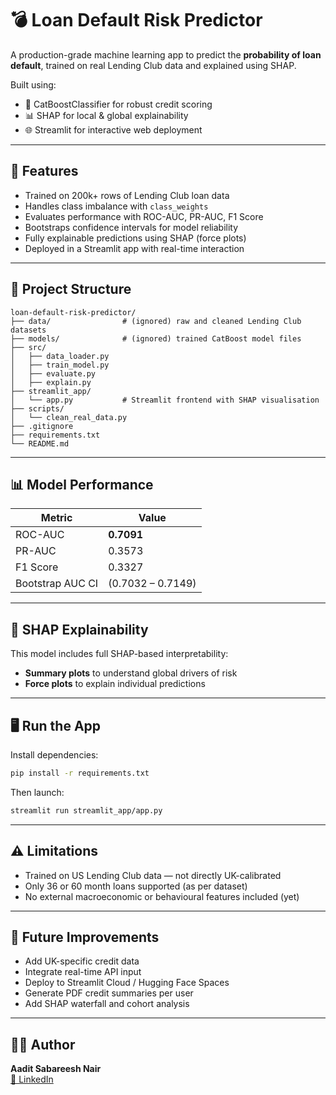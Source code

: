 # 💣 Loan Default Risk Predictor

A production-grade machine learning app to predict the **probability of loan default**, trained on real Lending Club data and explained using SHAP.

Built using:
- 🧠 CatBoostClassifier for robust credit scoring
- 📊 SHAP for local & global explainability
- 🌐 Streamlit for interactive web deployment

---

## 🚀 Features

- Trained on 200k+ rows of Lending Club loan data
- Handles class imbalance with `class_weights`
- Evaluates performance with ROC-AUC, PR-AUC, F1 Score
- Bootstraps confidence intervals for model reliability
- Fully explainable predictions using SHAP (force plots)
- Deployed in a Streamlit app with real-time interaction

---

## 📂 Project Structure

```
loan-default-risk-predictor/
├── data/                # (ignored) raw and cleaned Lending Club datasets
├── models/              # (ignored) trained CatBoost model files
├── src/
│   ├── data_loader.py
│   ├── train_model.py
│   ├── evaluate.py
│   ├── explain.py
├── streamlit_app/
│   └── app.py           # Streamlit frontend with SHAP visualisation
├── scripts/
│   └── clean_real_data.py
├── .gitignore
├── requirements.txt
└── README.md
```

---

## 📊 Model Performance

| Metric      | Value     |
|-------------|-----------|
| ROC-AUC     | **0.7091** |
| PR-AUC      | 0.3573    |
| F1 Score    | 0.3327    |
| Bootstrap AUC CI | (0.7032 – 0.7149) |

---

## 🧠 SHAP Explainability

This model includes full SHAP-based interpretability:

- **Summary plots** to understand global drivers of risk
- **Force plots** to explain individual predictions

---

## 🖥️ Run the App

Install dependencies:

```bash
pip install -r requirements.txt
```

Then launch:

```bash
streamlit run streamlit_app/app.py
```

---

## ⚠️ Limitations

- Trained on US Lending Club data — not directly UK-calibrated
- Only 36 or 60 month loans supported (as per dataset)
- No external macroeconomic or behavioural features included (yet)

---

## 🔮 Future Improvements

- Add UK-specific credit data
- Integrate real-time API input
- Deploy to Streamlit Cloud / Hugging Face Spaces
- Generate PDF credit summaries per user
- Add SHAP waterfall and cohort analysis

---

## 👨‍💻 Author

**Aadit Sabareesh Nair**  
[🔗 LinkedIn](https://www.linkedin.com/in/aadit-sabareesh-nair)
